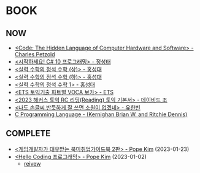 # BOOK

## NOW
- [<Code: The Hidden Language of Computer Hardware and Software> - Charles Petzold](https://a.co/d/83XmOUW)
- [<시작하세요! C# 10 프로그래밍> - 정성태](http://www.yes24.com/Product/Goods/114854152)
- [<실력 수학의 정석 수학 (상)> - 홍성대](http://www.yes24.com/Product/Goods/37525988)
- [<실력 수학의 정석 수학 (하)> - 홍성대](http://www.yes24.com/Product/Goods/40926656)
- [<실력 수학의 정석 수학 1> - 홍성대](http://www.yes24.com/Product/Goods/54209556)
- [<ETS 토익기출 파트별 VOCA 보카> - ETS](http://www.yes24.com/Product/Goods/116467955)
- [<2023 해커스 토익 RC 리딩(Reading) 토익 기본서> - 데이비드 조](http://www.yes24.com/Product/Goods/116020437)
- [<나도 손글씨 반듯하게 잘 쓰면 소원이 없겠네> - 유한빈](http://www.yes24.com/product/goods/116575150)
- [C Programming Language - (Kernighan Brian W. and Ritchie Dennis)](https://a.co/d/e8btCGQ)
  
## COMPLETE
- [<게임개발자가 대우받는 북미취업가이드북 2판> - Pope Kim](https://ridibooks.com/books/2493000001) (2023-01-23)
- [<Hello Coding 프로그래밍> - Pope Kim](http://www.yes24.com/Product/Goods/57560258) (2023-01-02)
  - [reivew](https://medium.com/@godam612/comp0000-다시-공부해본-프로그래밍-기초-feeb6e5f809)
